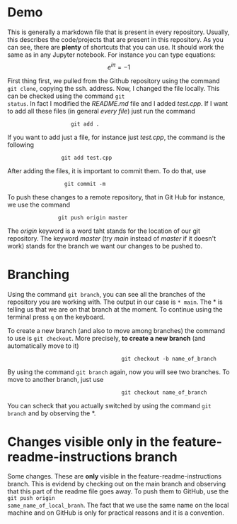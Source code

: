 # Demo

This is generally a markdown file that is present in every repository.
Usually, this describes the code/projects that are present in this repository.
As you can see, there are **plenty** of shortcuts that you can use. It should work the same as in any Jupyter notebook.
For instance you can type equations:
$$e^{i\pi} = -1$$

First thing first, we pulled from the Github repository using the command <code>git clone</code>, copying the ssh. address. Now, I changed the file locally. This can be checked using the command <code>git status</code>. In fact I modified the *README.md* file and I added *test.cpp*. If I want to add all these files (in general *every file*) just run the command

                        git add .
If you want to add just a file, for instance just *test.cpp*, the command is the following

                     git add test.cpp
After adding the files, it is important to commit them. To do that, use

                      git commit -m
To push these changes to a remote repository, that in Git Hub for instance, we use the command

                    git push origin master
The *origin* keyword is a word taht stands for the location of our git repository. The keyword *master* (try *main* instead of *master* if it doesn't work) stands for the branch we want our changes to be pushed to.
# Branching

Using the command <code>git branch</code>, you can see all the branches of the repository you are working with. The output in our case is <code>* main</code>. The * is telling us that we are on that branch at the moment. To continue using the terminal press <code>q</code> on the keyboard.

To create a new branch (and also to move among branches) the command to use is <code>git checkout</code>.
More precisely, **to create a new branch** (and automatically move to it)

                                        git checkout -b name_of_branch
By using the command <code>git branch</code> again, now you will see two branches.
To move to another branch, just use

                                        git checkout name_of_branch
You can scheck that you actually switched by using the command <code>git branch</code> and by observing the *.

# Changes visible only in the feature-readme-instructions branch

Some changes. These are **only** visible in the feature-readme-instructions branch. This is evidend by checking out on the main branch and observing that this part of the readme file goes away. To push them to GitHub, use the <code>git push origin same_name_of_local_branh</code>. The fact that we use the same name on the local machine and on GitHub is only for practical reasons and it is a convention.